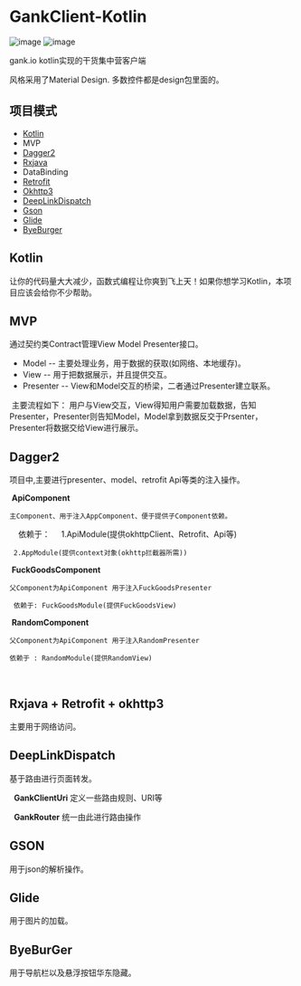 # GankClient-Kotlin



![image](https://github.com/githubwing/GankClient-Kotlin/raw/master/img/pic1.png)
![image](https://github.com/githubwing/GankClient-Kotlin/raw/master/img/pic2.png)

gank.io kotlin实现的干货集中营客户端

风格采用了Material Design. 多数控件都是design包里面的。



## 项目模式

* [Kotlin](https://github.com/JetBrains/kotlin)
* MVP
* [Dagger2](https://github.com/square/dagger)
* [Rxjava](https://github.com/ReactiveX/RxJava)
* DataBinding
* [Retrofit](https://github.com/square/retrofit)
* [Okhttp3](https://github.com/square/okhttp)
* [DeepLinkDispatch](https://github.com/airbnb/DeepLinkDispatch)
* [Gson](https://github.com/google/gson)
* [Glide](https://github.com/bumptech/glide)
* [ByeBurger](https://github.com/githubwing/ByeBurger)

## Kotlin

  让你的代码量大大减少，函数式编程让你爽到飞上天！如果你想学习Kotlin，本项目应该会给你不少帮助。

## MVP 
  通过契约类Contract管理View Model Presenter接口。

  * Model -- 主要处理业务，用于数据的获取(如网络、本地缓存)。
  * View -- 用于把数据展示，并且提供交互。
  * Presenter -- View和Model交互的桥梁，二者通过Presenter建立联系。

  主要流程如下： 用户与View交互，View得知用户需要加载数据，告知Presenter，Presenter则告知Model，Model拿到数据反交于Prsenter，Presenter将数据交给View进行展示。

## Dagger2

  项目中,主要进行presenter、model、retrofit Api等类的注入操作。
  
  **ApiComponent** 
  
    主Component、用于注入AppComponent、便于提供子Component依赖。
     
     依赖于：
     
     1.ApiModule(提供okhttpClient、Retrofit、Api等)
     
     2.AppModule(提供context对象(okhttp拦截器所需))
      
      
  **FuckGoodsComponent** 
  
    父Component为ApiComponent 用于注入FuckGoodsPresenter
     
     依赖于: FuckGoodsModule(提供FuckGoodsView)
     
     
  **RandomComponent** 
  
    父Component为ApiComponent 用于注入RandomPresenter
    
    依赖于 : RandomModule(提供RandomView) 
    
    
  
## Rxjava + Retrofit + okhttp3
  主要用于网络访问。
  
## DeepLinkDispatch
  基于路由进行页面转发。
  
   **GankClientUri** 定义一些路由规则、URI等
   
   **GankRouter** 统一由此进行路由操作

## GSON
  用于json的解析操作。
  
## Glide
  用于图片的加载。
  
## ByeBurGer
  用于导航栏以及悬浮按钮华东隐藏。

